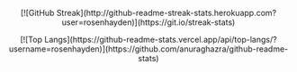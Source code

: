 
<p style="text-align: center;">[![GitHub Streak](http://github-readme-streak-stats.herokuapp.com?user=rosenhayden)](https://git.io/streak-stats)</p>
<p style="text-align: center;">[![Top Langs](https://github-readme-stats.vercel.app/api/top-langs/?username=rosenhayden)](https://github.com/anuraghazra/github-readme-stats)</p>
<!--
**rosenhayden/rosenhayden** is a ✨ _special_ ✨ repository because its `README.md` (this file) appears on your GitHub profile.

Here are some ideas to get you started:

- 🔭 I’m currently working on ...
- 🌱 I’m currently learning ...
- 👯 I’m looking to collaborate on ...
- 🤔 I’m looking for help with ...
- 💬 Ask me about ...
- 📫 How to reach me: ...
- 😄 Pronouns: ...
- ⚡ Fun fact: ...
-->
